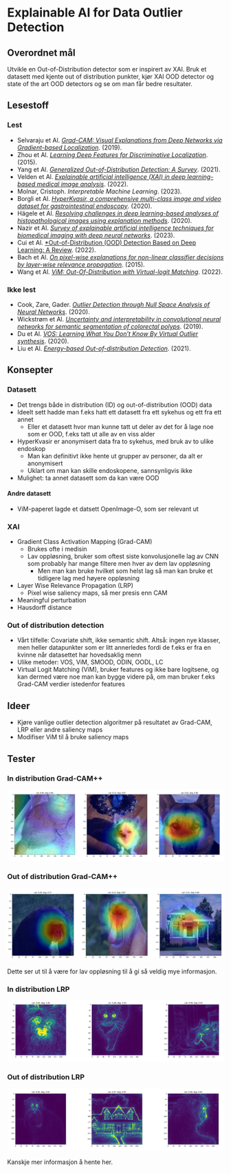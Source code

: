# Explainable AI for Data Outlier Detection

## Overordnet mål

Utvikle en Out-of-Distribution detector som er inspirert av XAI. Bruk et datasett med kjente out of distribution punkter, kjør XAI OOD detector og state of the art OOD detectors og se om man får bedre resultater.

## Lesestoff

### Lest

- Selvaraju et Al. [*Grad-CAM: Visual Explanations from Deep Networks via Gradient-based Localization*](https://arxiv.org/pdf/1610.02391.pdf). (2019).
- Zhou et Al. [*Learning Deep Features for Discriminative Localization*](https://arxiv.org/pdf/1512.04150.pdf). (2015).
- Yang et Al. [*Generalized Out-of-Distribution Detection: A Survey*](https://arxiv.org/pdf/2110.11334.pdf). (2021).
- Velden et Al. [*Explainable artificial intelligence (XAI) in deep learning-based medical image analysis*](https://www.sciencedirect.com/science/article/pii/S1361841522001177#bib0252). (2022).
- Molnar, Cristoph. *Interpretable Machine Learning*. (2023).
- Borgli et Al. [*HyperKvasir, a comprehensive multi-class image and video dataset for gastrointestinal endoscopy*](https://www.nature.com/articles/s41597-020-00622-y). (2020).
- Hägele et Al. [*Resolving challenges in deep learning-based analyses of histopathological images using explanation methods*](https://www.nature.com/articles/s41598-020-62724-2.pdf). (2020).
- Nazir et Al. [*Survey of explainable artificial intelligence techniques for biomedical imaging with deep neural networks*](https://www.sciencedirect.com/science/article/pii/S0010482523001336?ref=cra_js_challenge&fr=RR-1). (2023).
- Cui et Al. [*Out-of-Distribution (OOD) Detection Based on Deep Learning: A Review](https://www.mdpi.com/2079-9292/11/21/3500). (2022).
- Bach et Al. [*On pixel-wise explanations for non-linear classifier decisions by layer-wise relevance propagation*](https://journals.plos.org/plosone/article/file?id=10.1371/journal.pone.0130140&type=printable). (2015).
- Wang et Al. [*ViM: Out-Of-Distribution with Virtual-logit Matching*](https://arxiv.org/pdf/2203.10807.pdf). (2022).

### Ikke lest

- Cook, Zare, Gader. [*Outlier Detection through Null Space Analysis of Neural Networks*](https://arxiv.org/pdf/2007.01263.pdf). (2020).
- Wickstrøm et Al. [*Uncertainty and interpretability in convolutional neural networks for semantic segmentation of colorectal polyps*](https://www.sciencedirect.com/science/article/pii/S1361841519301574). (2019).
- Du et Al. [*VOS: Learning What You Don’t Know By Virtual Outlier synthesis*](https://arxiv.org/pdf/2202.01197.pdf). (2020).
- Liu et Al. [*Energy-based Out-of-distribution Detection*](https://arxiv.org/pdf/2010.03759.pdf). (2021).


## Konsepter

### Datasett

- Det trengs både in distribution (ID) og out-of-distribution (OOD) data
- Ideelt sett hadde man f.eks hatt ett datasett fra ett sykehus og ett fra ett annet
    - Eller et datasett hvor man kunne tatt ut deler av det for å lage noe som er OOD, f.eks tatt ut alle av en viss alder
- HyperKvasir er anonymisert data fra to sykehus, med bruk av to ulike endoskop
    - Man kan definitivt ikke hente ut grupper av personer, da alt er anonymisert
    - Uklart om man kan skille endoskopene, sannsynligvis ikke
- Mulighet: ta annet datasett som da kan være OOD

#### Andre datasett

- ViM-paperet lagde et datsett OpenImage-O, som ser relevant ut

### XAI

- Gradient Class Activation Mapping (Grad-CAM)
    - Brukes ofte i medisin
    - Lav oppløsning, bruker som oftest siste konvolusjonelle lag av CNN som probably har mange filtere men hver av dem lav oppløsning
        - Men man kan bruke hvilket som helst lag så man kan bruke et tidligere lag med høyere oppløsning
- Layer Wise Relevance Propagation (LRP)
    - Pixel wise saliency maps, så mer presis enn CAM
- Meaningful perturbation
- Hausdorff distance

### Out of distribution detection

- Vårt tilfelle: Covariate shift, ikke semantic shift. Altså: ingen nye klasser, men heller datapunkter som er litt annerledes fordi de f.eks er fra en kvinne når datasettet har hovedsaklig menn
- Ulike metoder: VOS, ViM, SMOOD, ODIN, OODL, LC
- Virtual Logit Matching (ViM), bruker features og ikke bare logitsene, og kan dermed være noe man kan bygge videre på, om man bruker f.eks Grad-CAM verdier istedenfor features

## Ideer

- Kjøre vanlige outlier detection algoritmer på resultatet av Grad-CAM, LRP eller andre saliency maps
- Modifiser ViM til å bruke saliency maps

## Tester

### In distribution Grad-CAM++

![ID Grad-CAM](images/id_cam.png)

### Out of distribution Grad-CAM++

![OOD Grad-CAM](images/ood_cam.png)

Dette ser ut til å være for lav oppløsning til å gi så veldig mye informasjon.

### In distribution LRP

![ID LRP](images/id_lrp.png)

### Out of distribution LRP

![OOD LRP](images/ood_lrp.png)

Kanskje mer informasjon å hente her.
